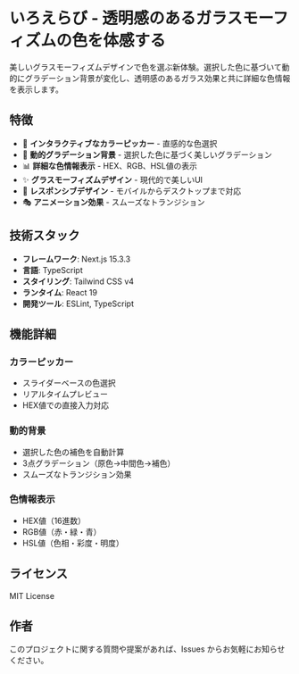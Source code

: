 # いろえらび - 透明感のあるガラスモーフィズムの色を体感する

美しいグラスモーフィズムデザインで色を選ぶ新体験。選択した色に基づいて動的にグラデーション背景が変化し、透明感のあるガラス効果と共に詳細な色情報を表示します。

## 特徴

- 🎨 **インタラクティブなカラーピッカー** - 直感的な色選択
- 🌈 **動的グラデーション背景** - 選択した色に基づく美しいグラデーション
- 📊 **詳細な色情報表示** - HEX、RGB、HSL値の表示
- ✨ **グラスモーフィズムデザイン** - 現代的で美しいUI
- 📱 **レスポンシブデザイン** - モバイルからデスクトップまで対応
- 🎭 **アニメーション効果** - スムーズなトランジション

## 技術スタック

- **フレームワーク**: Next.js 15.3.3
- **言語**: TypeScript
- **スタイリング**: Tailwind CSS v4
- **ランタイム**: React 19
- **開発ツール**: ESLint, TypeScript

## 機能詳細

### カラーピッカー
- スライダーベースの色選択
- リアルタイムプレビュー
- HEX値での直接入力対応

### 動的背景
- 選択した色の補色を自動計算
- 3点グラデーション（原色→中間色→補色）
- スムーズなトランジション効果

### 色情報表示
- HEX値（16進数）
- RGB値（赤・緑・青）
- HSL値（色相・彩度・明度）

## ライセンス

MIT License

## 作者

このプロジェクトに関する質問や提案があれば、Issues からお気軽にお知らせください。
